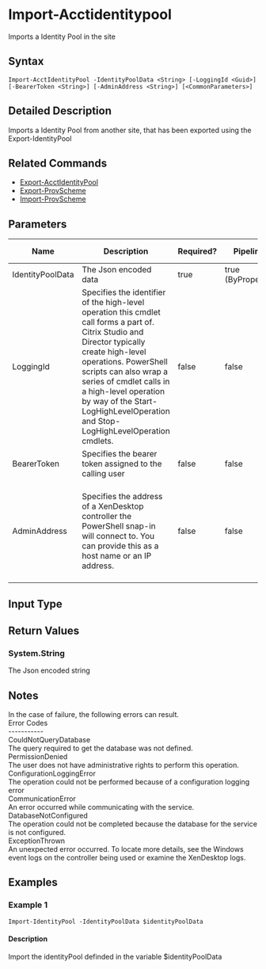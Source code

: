 ﻿
# Import-Acctidentitypool
Imports a Identity Pool in the site
## Syntax
```
Import-AcctIdentityPool -IdentityPoolData <String> [-LoggingId <Guid>] [-BearerToken <String>] [-AdminAddress <String>] [<CommonParameters>]
```
## Detailed Description
Imports a Identity Pool from another site, that has been exported using the Export-IdentityPool


## Related Commands

* [Export-AcctIdentityPool](./Export-AcctIdentityPool/)
* [Export-ProvScheme](./Export-ProvScheme/)
* [Import-ProvScheme](./Import-ProvScheme/)
## Parameters
| Name   | Description | Required? | Pipeline Input | Default Value |
| --- | --- | --- | --- | --- |
| IdentityPoolData | The Json encoded data | true | true (ByPropertyName) |  |
| LoggingId | Specifies the identifier of the high-level operation this cmdlet call forms a part of. Citrix Studio and Director typically create high-level operations. PowerShell scripts can also wrap a series of cmdlet calls in a high-level operation by way of the Start-LogHighLevelOperation and Stop-LogHighLevelOperation cmdlets. | false | false |  |
| BearerToken | Specifies the bearer token assigned to the calling user | false | false |  |
| AdminAddress | Specifies the address of a XenDesktop controller the PowerShell snap-in will connect to. You can provide this as a host name or an IP address. | false | false | Localhost. Once a value is provided by any cmdlet, this value becomes the default. |

## Input Type

### 

## Return Values

### System.String
The Json encoded string
## Notes
In the case of failure, the following errors can result.<br>    Error Codes<br>    -----------<br>    CouldNotQueryDatabase<br>    The query required to get the database was not defined.<br>    PermissionDenied<br>    The user does not have administrative rights to perform this operation.<br>    ConfigurationLoggingError<br>    The operation could not be performed because of a configuration logging error<br>    CommunicationError<br>    An error occurred while communicating with the service.<br>    DatabaseNotConfigured<br>    The operation could not be completed because the database for the service is not configured.<br>    ExceptionThrown<br>    An unexpected error occurred.  To locate more details, see the Windows event logs on the controller being used or examine the XenDesktop logs.
## Examples

### Example 1
```
Import-IdentityPool -IdentityPoolData $identityPoolData
```
#### Description
Import the identityPool definded in the variable \$identityPoolData
